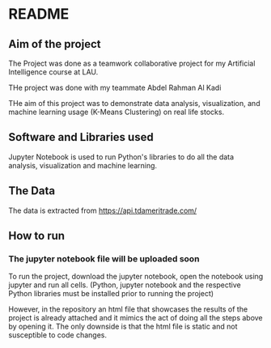 # README

## Aim of the project

The Project was done as a teamwork collaborative project for my Artificial Intelligence course at LAU.

THe project was done with my teammate Abdel Rahman Al Kadi

THe aim of this project was to demonstrate data analysis, visualization, and machine learning usage (K-Means Clustering) on real life stocks.

## Software and Libraries used

Jupyter Notebook is used to run Python's libraries to do all the data analysis, visualization and machine learning.

## The Data

The data is extracted from https://api.tdameritrade.com/ 

## How to run

### The jupyter notebook file will be uploaded soon

To run the project, download the jupyter notebook, open the notebook using jupyter and run all cells. (Python, jupyter notebook and the respective Python libraries must be installed prior to running the project)

However, in the repository an html file that showcases the results of the project is already attached and it mimics the act of doing all the steps above by opening it. The only downside is that the html file is static and not susceptible to code changes.

